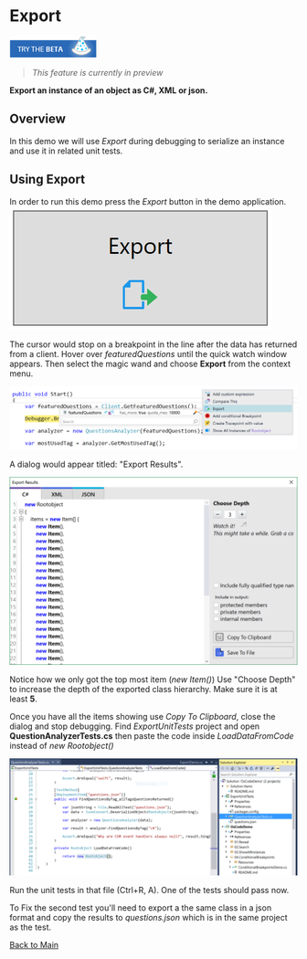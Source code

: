 ﻿# Export

[![Download OzCode Beta][2]](http://o.oz-code.com/LINQ_EAP)   
> *This feature is currently in preview*  

**Export an instance of an object as C#, XML or json.**

## Overview

In this demo we will use *Export* during debugging to serialize an instance and use it in related unit tests.

## Using Export

In order to run this demo press the _Export_ button in the demo application.  
![Export button](Resources/ExportButton.PNG)  

The cursor would stop on a breakpoint in the line after the data has returned from a client.
Hover over *featuredQuestions* until the quick watch window appears. Then select the magic wand and choose **Export** from the context menu.

![Choosing Export](Resources/chooseExport.PNG) 

A dialog would appear titled: "Export Results".

![Export dialog](Resources/exportDialog.PNG) 

Notice how we only got the top most item (*new Item()*) Use "Choose Depth" to increase the depth of the exported class hierarchy. Make sure it is at least **5**.

Once you have all the items showing use *Copy To Clipboard*, close the dialog and stop debugging.
Find *ExportUnitTests* project and open **QuestionAnalyzerTests.cs** then paste the code inside *LoadDataFromCode* instead of *new Rootobject()*

![Paste exported code here](Resources/fixTests.PNG)

Run the unit tests in that file (Ctrl+R, A). One of the tests should pass now.

To Fix the second test you'll need to export a the same class in a json format and copy the results to *questions.json* which is in the same project as the test.   

[Back to Main](../../README.md)

[2]: Resources/beta-05.png